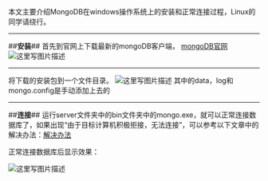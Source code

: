 本文主要介绍MongoDB在windows操作系统上的安装和正常连接过程，Linux的同学请绕行。

------
##**安装**##
首先到官网上下载最新的mongoDB客户端，
[mongoDB官网](http://www.mongodb.org/)
![这里写图片描述](http://img.blog.csdn.net/20150811143031538)

------
将下载的安装包到一个文件目录。
![这里写图片描述](http://img.blog.csdn.net/20150811143409364)
其中的data，log和mongo.config是手动添加上去的

------
##**连接**##
运行server文件夹中的bin文件夹中的mongo.exe，就可以正常连接数据库了，如果出现“由于目标计算机积极拒接，无法连接”，可以参考以下文章中的解决办法：[解决办法](http://blog.csdn.net/mevicky/article/details/47312751)

正常连接数据库后显示效果：

![这里写图片描述](http://img.blog.csdn.net/20150811143852998)


